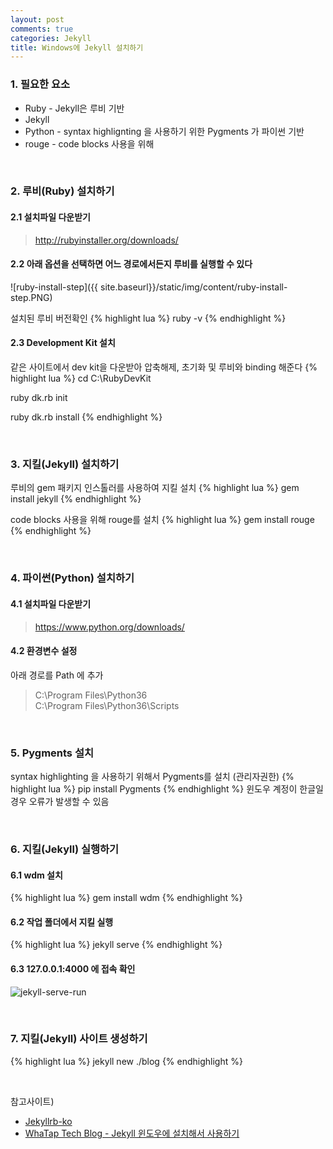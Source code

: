 ```yaml
---
layout: post
comments: true
categories: Jekyll
title: Windows에 Jekyll 설치하기
---
```


### 1. 필요한 요소
* Ruby - Jekyll은 루비 기반
* Jekyll
* Python - syntax highlignting 을 사용하기 위한 Pygments 가 파이썬 기반
* rouge - code blocks 사용을 위해

<br>

### 2. 루비(Ruby) 설치하기

#### 2.1 설치파일 다운받기
> http://rubyinstaller.org/downloads/

#### 2.2 아래 옵션을 선택하면 어느 경로에서든지 루비를 실행할 수 있다
![ruby-install-step]({{ site.baseurl}}/static/img/content/ruby-install-step.PNG)

설치된 루비 버전확인
{% highlight lua %}
ruby -v
{% endhighlight %}

#### 2.3 Development Kit 설치
같은 사이트에서 dev kit을 다운받아 압축해제, 초기화 및 루비와 binding 해준다
{% highlight lua %}
cd C:\RubyDevKit

ruby dk.rb init

ruby dk.rb install
{% endhighlight %}

<br>

### 3. 지킬(Jekyll) 설치하기
루비의 gem 패키지 인스톨러를 사용하여 지킬 설치
{% highlight lua %}
gem install jekyll
{% endhighlight %}

code blocks 사용을 위해 rouge를 설치
{% highlight lua %}
gem install rouge
{% endhighlight %}

<br>

### 4. 파이썬(Python) 설치하기

#### 4.1 설치파일 다운받기
> https://www.python.org/downloads/

#### 4.2 환경변수 설정
아래 경로를 Path 에 추가
> C:\Program Files\Python36  
> C:\Program Files\Python36\Scripts

<br>

### 5. Pygments 설치
syntax highlighting 을 사용하기 위해서 Pygments를 설치 (관리자권한)
{% highlight lua %}
pip install Pygments
{% endhighlight %}
윈도우 계정이 한글일 경우 오류가 발생할 수 있음

<br>

### 6. 지킬(Jekyll) 실행하기

#### 6.1 wdm 설치
{% highlight lua %}
gem install wdm
{% endhighlight %}

#### 6.2 작업 폴더에서 지킬 실행
{% highlight lua %}
jekyll serve
{% endhighlight %}

#### 6.3 127.0.0.1:4000 에 접속 확인
![jekyll-serve-run](../assets/jekyll-serve-run.PNG)

<br>

### 7. 지킬(Jekyll) 사이트 생성하기
{% highlight lua %}
jekyll new ./blog
{% endhighlight %}


<br>

참고사이트) 
- [Jekyllrb-ko](http://jekyllrb-ko.github.io/)
- [WhaTap Tech Blog - Jekyll 윈도우에 설치해서 사용하기](http://tech.whatap.io/2015/09/11/install-jekyll-on-windows/)